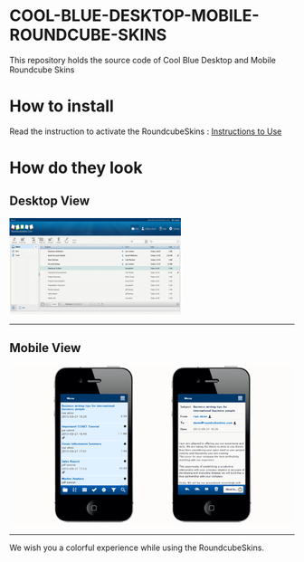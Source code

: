 # COOL-BLUE-DESKTOP-MOBILE-ROUNDCUBE-SKINS
This repository holds the source code of Cool Blue Desktop and Mobile Roundcube Skins
# How to install
Read the instruction to activate the RoundcubeSkins : [Instructions to Use](https://roundcubeskins.com/activation-guide/)  


# How do they look #

## Desktop View ##

![Cool Blue Desktop Roundcube Skins](images/cool_blue_mail.png)

---

## Mobile View ##

![Cool Blue Mobile Roundcube Skins](images/cool.png)

---

We wish you a colorful experience while using the RoundcubeSkins.
